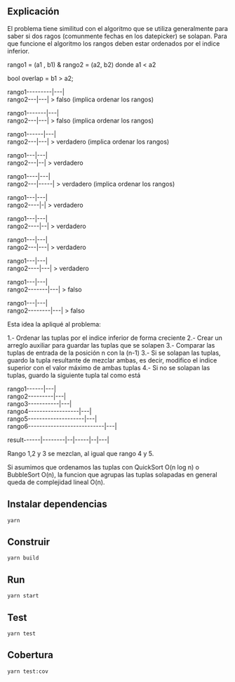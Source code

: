 ## Explicación

El problema tiene similitud con el algoritmo que se utiliza generalmente para saber si dos ragos (comunmente fechas en los datepicker) se solapan. Para que funcione el algoritmo los rangos deben estar ordenados por el indice inferior.


rango1 = (a1 , b1) & rango2 = (a2, b2) donde a1 < a2


bool overlap = b1 > a2;

rango1---------|---|<br />
rango2---|---|                > falso (implica ordenar los rangos)

rango1-------|---|<br />
rango2---|---|                > falso (implica ordenar los rangos)

rango1------|---|<br />
rango2---|---|                > verdadero (implica ordenar los rangos)

rango1---|---|<br />
rango2---|--|                 > verdadero

rango1----|---|<br />
rango2---|-----|              > verdadero (implica ordenar los rangos)

rango1---|---|<br />
rango2----|-|                 > verdadero

rango1---|---|<br />
rango2----|--|                > verdadero

rango1---|---|<br />
rango2---|---|                > verdadero

rango1---|---|<br />
rango2----|---|               > verdadero

rango1---|---|<br />
rango2-------|---|            > falso

rango1---|---|<br />
rango2--------|---|           > falso


Esta idea la apliqué al problema:

1.- Ordenar las tuplas por el indice inferior de forma creciente
2.- Crear un arreglo auxiliar para guardar las tuplas que se solapen
3.- Comparar las tuplas de entrada de la posición n con la (n-1)
3.- Si se solapan las tuplas, guardo la tupla resultante de mezclar ambas, es decir, modifico el indice superior con el valor máximo de ambas tuplas
4.- Si no se solapan las tuplas, guardo la siguiente tupla tal como está

rango1------|---|<br />
rango2---------|---|<br />
rango3-----------|---|<br />
rango4------------------|---|<br />
rango5--------------------|---|<br />
rango6---------------------------|---|<br />

result------|--------|--|-----|--|---|<br />

Rango 1,2 y 3 se mezclan, al igual que rango 4 y 5.

Si asumimos que ordenamos las tuplas con QuickSort O(n log n) o BubbleSort O(n), la funcion que agrupas las tuplas solapadas en general queda de complejidad lineal O(n).

## Instalar dependencias
```yarn```

## Construir
```yarn build```

## Run
```yarn start```

## Test
```yarn test```

## Cobertura
```yarn test:cov```
